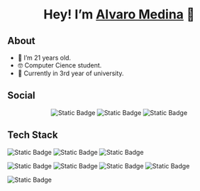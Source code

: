 <h1 align="center"> Hey! I’m <a href="https://alvaro-mediina.github.io/Portfolio">Alvaro Medina</a> 👋</h1>


## About
- 🥳 I’m 21 years old.
- 🤓 Computer Cience student.
- 📖 Currently in 3rd year of university.

## Social
<div align= "center"> 
  <img alt="Static Badge" src="https://img.shields.io/badge/Gmail-%23E5E8E8?style=for-the-badge&logo=gmail&logoColor=hsl">
  <img alt="Static Badge" src="https://img.shields.io/badge/LinkedIn-%232874A6?style=for-the-badge&logo=linkedin&logoColor=hsl"> 
  <img alt="Static Badge" src="https://img.shields.io/badge/Instagram-%23E5E8E8?style=for-the-badge&logo=instagram&logoColor=hsl">
</div>

## Tech Stack

![Static Badge](https://img.shields.io/badge/Haskell-%237D3C98?style=flat&logo=haskell) ![Static Badge](https://img.shields.io/badge/Language-%233498DB?style=flat&logo=C) ![Static Badge](https://img.shields.io/badge/Language-%233498DB?style=flat&logo=C%2B%2B)

![Static Badge](https://img.shields.io/badge/Python-%23F1C40F?style=flat&logo=Python)
![Static Badge](https://img.shields.io/badge/Java-%23CB4335?style=flat&logo=java) ![Static Badge](https://img.shields.io/badge/Latex-%23229954?style=flat&logo=latex)
![Static Badge](https://img.shields.io/badge/Notion-grey?style=flat&logo=notion)

![Static Badge](https://img.shields.io/badge/Arduino-%231B4F72?style=flat&logo=arduino) 







